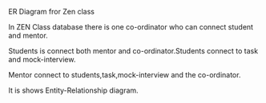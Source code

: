 ER Diagram fror Zen class

 In ZEN Class database there is one co-ordinator who can connect student and mentor.

 Students is connect both mentor and co-ordinator.Students connect to task and mock-interview.

 Mentor connect to students,task,mock-interview and the co-ordinator.

 It is shows Entity-Relationship diagram.